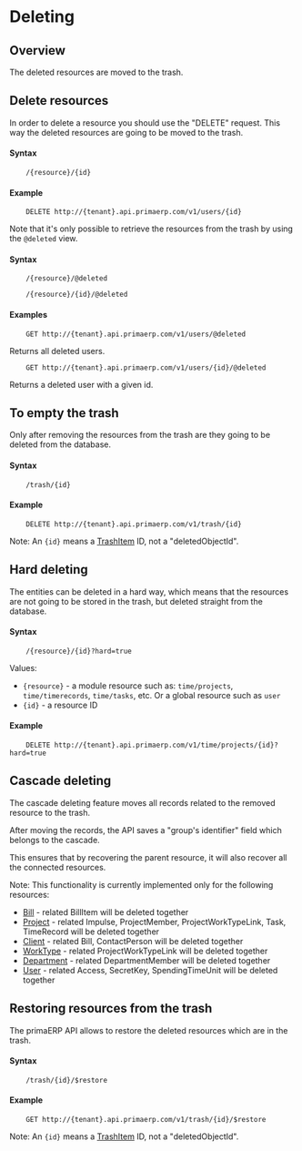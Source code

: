 Deleting
==

## Overview

The deleted resources are moved to the trash.

## Delete resources

In order to delete a resource you should use the "DELETE" request. This way the deleted resources are going to be moved to the trash.

#### Syntax

		/{resource}/{id}

#### Example

		DELETE http://{tenant}.api.primaerp.com/v1/users/{id}

Note that it's only possible to retrieve the resources from the trash by using the `@deleted` view.

#### Syntax

		/{resource}/@deleted

		/{resource}/{id}/@deleted

#### Examples

		GET http://{tenant}.api.primaerp.com/v1/users/@deleted

Returns all deleted users.

		GET http://{tenant}.api.primaerp.com/v1/users/{id}/@deleted

Returns a deleted user with a given id.

## To empty the trash

Only after removing the resources from the trash are they going to be deleted from the database.

#### Syntax

		/trash/{id}

#### Example

		DELETE http://{tenant}.api.primaerp.com/v1/trash/{id}

Note: An `{id}` means a [TrashItem](../resources/core/trashitem.md) ID, not a "deletedObjectId".

## Hard deleting

The entities can be deleted in a hard way, which means that the resources are not going to be stored in the trash, but deleted straight from the database.

#### Syntax

		/{resource}/{id}?hard=true

Values:

- `{resource}` - a module resource such as: `time/projects`, `time/timerecords`, `time/tasks`, etc. Or a global resource such as `user`
- `{id}` - a resource ID

#### Example

		DELETE http://{tenant}.api.primaerp.com/v1/time/projects/{id}?hard=true

## Cascade deleting

The cascade deleting feature moves all records related to the removed resource to the trash.

After moving the records, the API saves a "group's identifier" field which belongs to the cascade.

This ensures that by recovering the parent resource, it will also recover all the connected resources.

Note: This functionality is currently implemented only for the following resources:

- [Bill](../resources/billing/bill.md) - related BillItem will be deleted together
- [Project](../resources/time/project.md) - related Impulse, ProjectMember, ProjectWorkTypeLink, Task, TimeRecord will be deleted together
- [Client](../resources/time/client.md) - related Bill, ContactPerson will be deleted together
- [WorkType](../resources/time/worktype.md) - related ProjectWorkTypeLink will be deleted together
- [Department](../resources/core/department.md) - related DepartmentMember will be deleted together
- [User](../resources/core/user.md) - related Access, SecretKey, SpendingTimeUnit will be deleted together

## Restoring resources from the trash

The primaERP API allows to restore the deleted resources which are in the trash.

#### Syntax

		/trash/{id}/$restore

#### Example

		GET http://{tenant}.api.primaerp.com/v1/trash/{id}/$restore

Note: An `{id}` means a [TrashItem](../resources/core/trashitem.md) ID, not a "deletedObjectId".